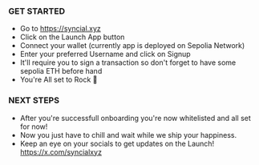 ### GET STARTED 
- Go to https://syncial.xyz
- Click on the Launch App button
- Connect your wallet (currently app is deployed on Sepolia Network)
- Enter your preferred Username and click on Signup
- It'll require you to sign a transaction so don't forget to have some sepolia ETH before hand
- You're All set to Rock 🚀

### NEXT STEPS 

- After you're successfull onboarding you're now whitelisted and all set for now!
- Now you just have to chill and wait while we ship your happiness.
- Keep an eye on your socials to get updates on the Launch! https://x.com/syncialxyz
